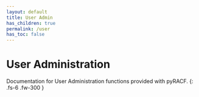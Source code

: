 ```yaml
---
layout: default
title: User Admin
has_children: true
permalink: /user
has_toc: false
---
```


# User Administration

Documentation for User Administration functions provided with pyRACF.
{: .fs-6 .fw-300 }
